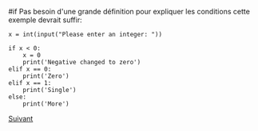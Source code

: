 #if
Pas besoin d'une grande définition pour expliquer les conditions cette exemple devrait suffir:

```
x = int(input("Please enter an integer: "))

if x < 0:
    x = 0
    print('Negative changed to zero')
elif x == 0:
    print('Zero')
elif x == 1:
    print('Single')
else:
    print('More')
```

[Suivant](boucles.md)